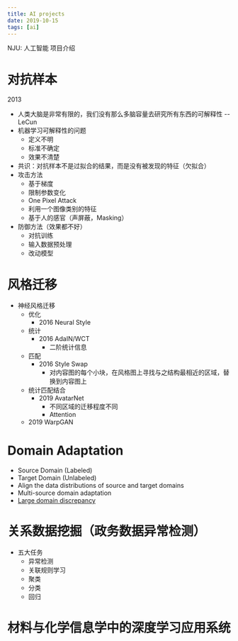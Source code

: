 ```yaml
---
title: AI projects
date: 2019-10-15
tags: [ai]
---
```


NJU: 人工智能 项目介绍

# 对抗样本

2013

* 人类大脑是非常有限的，我们没有那么多脑容量去研究所有东西的可解释性 -- LeCun
* 机器学习可解释性的问题
  * 定义不明
  * 标准不确定
  * 效果不清楚
* 共识：对抗样本不是过拟合的结果，而是没有被发现的特征（欠拟合）
* 攻击方法
  * 基于梯度
  * 限制参数变化
  * One Pixel Attack
  * 利用一个图像类别的特征
  * 基于人的感官（声屏蔽，Masking）
* 防御方法（效果都不好）
  * 对抗训练
  * 输入数据预处理
  * 改动模型

<!--more-->

# 风格迁移

* 神经风格迁移
  * 优化
    * 2016 Neural Style
  * 统计
    * 2016 AdaIN/WCT
      * 二阶统计信息
  * 匹配
    * 2016 Style Swap
      * 对内容图的每个小块，在风格图上寻找与之结构最相近的区域，替换到内容图上
  * 统计匹配结合
    * 2019 AvatarNet
      * 不同区域的迁移程度不同
      * Attention
  * 2019 WarpGAN

# Domain Adaptation

* Source Domain (Labeled)
* Target Domain (Unlabeled)
* Align the data distributions of source and target domains
* Multi-source domain adaptation
* [Large domain discrepancy](http://ai.bu.edu/visda-2019)

# 关系数据挖掘（政务数据异常检测）

* 五大任务
  * 异常检测
  * 关联规则学习
  * 聚类
  * 分类
  * 回归

# 材料与化学信息学中的深度学习应用系统
